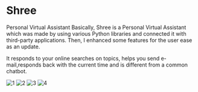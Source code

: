 # Shree
Personal Virtual Assistant
Basically, Shree is a Personal Virtual Assistant which was made by using various Python libraries and connected it with third-party applications.
Then, I enhanced some features for the user ease as an update.

It responds to your online searches on topics, helps you send e-mail,responds back with the current time and is different from a common chatbot.


![1](https://user-images.githubusercontent.com/72164032/156594207-cd5132c6-7429-4b34-a28e-0a909349b795.PNG)
![2](https://user-images.githubusercontent.com/72164032/156594257-8657169b-a802-4ba9-ada6-daa93a7e3f9d.PNG)
![3](https://user-images.githubusercontent.com/72164032/156594286-fa22e028-ec53-49f3-b076-3ffb244ec5ab.PNG)
![4](https://user-images.githubusercontent.com/72164032/156594628-5f0d0171-375d-424c-ab2c-0c60555f3189.PNG)
